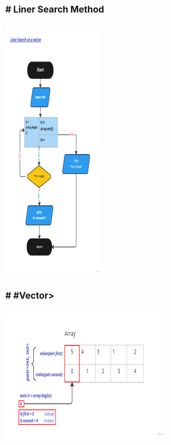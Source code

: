 <p><h1># Liner Search Method</h1></p></br>
<img src = "image_2022-10-07_11-32-19.png" width = "300" height = "780" title = "Liner_Search"> 

<p><h1># #Vector<pair<int, int>></h1></p></br>
<img src = "image_2022-10-07_11-46-22.png" width = "700" height = "400" title = "Liner_Search">
